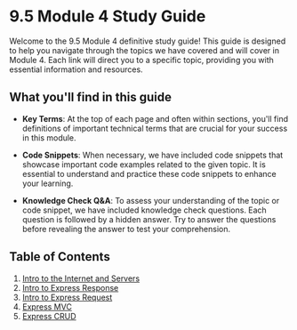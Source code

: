 # 9.5 Module 4 Study Guide

Welcome to the 9.5 Module 4 definitive study guide! This guide is designed to help you navigate through the topics we have covered and will cover in Module 4. Each link will direct you to a specific topic, providing you with essential information and resources.

## What you'll find in this guide

- __Key Terms__: At the top of each page and often within sections, you'll find definitions of important technical terms that are crucial for your success in this module.

- __Code Snippets__: When necessary, we have included code snippets that showcase important code examples related to the given topic. It is essential to understand and practice these code snippets to enhance your learning.

- __Knowledge Check Q&A__: To assess your understanding of the topic or code snippet, we have included knowledge check questions. Each question is followed by a hidden answer. Try to answer the questions before revealing the answer to test your comprehension.

## Table of Contents

1. [Intro to the Internet and Servers](./01-intro-to-internet-and-servers.md)
2. [Intro to Express Response](./02-intro-to-express-response.md)
3. [Intro to Express Request](./03-intro-to-express-request.md)
4. [Express MVC](./04-express-mvc.md)
5. [Express CRUD](./05-express-crud.md)
